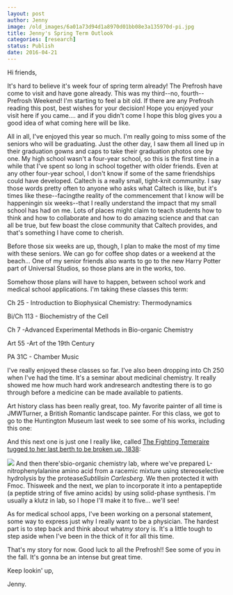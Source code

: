 ```yaml
---
layout: post
author: Jenny
image: /old_images/6a01a73d94d1a8970d01bb08e3a135970d-pi.jpg
title: Jenny's Spring Term Outlook
categories: [research]
status: Publish
date: 2016-04-21
---
```



Hi friends,

It's hard to believe it's week four of spring term already! The Prefrosh have come to visit and have gone already. This was my third--no, fourth--Prefrosh Weekend! I'm starting to feel a bit old. If there are any Prefrosh reading this post, best wishes for your decision! Hope you enjoyed your visit here if you came.... and if you didn't come I hope this blog gives you a good idea of what coming here will be like.

All in all, I've enjoyed this year so much. I'm really going to miss some of the seniors who will be graduating. Just the other day, I saw them all lined up in their graduation gowns and caps to take their graduation photos one by one. My high school wasn't a four-year school, so this is the first time in a while that I've spent so long in school together with older friends. Even at any other four-year school, I don't know if some of the same friendships could have developed. Caltech is a really small, tight-knit community. I say those words pretty often to anyone who asks what Caltech is like, but it's times like these--facingthe reality of the commencement that I know will be happeningin six weeks--that I really understand the impact that my small school has had on me. Lots of places might claim to teach students how to think and how to collaborate and how to do amazing science and that can all be true, but few boast the close community that Caltech provides, and that's something I have come to cherish.

Before those six weeks are up, though, I plan to make the most of my time with these seniors. We can go for coffee shop dates or a weekend at the beach... One of my senior friends also wants to go to the new Harry Potter part of Universal Studios, so those plans are in the works, too.

Somehow those plans will have to happen, between school work and medical school applications. I'm taking these classes this term:

Ch 25 - Introduction to Biophysical Chemistry: Thermodynamics

Bi/Ch 113 - Biochemistry of the Cell

Ch 7 -Advanced Experimental Methods in Bio-organic Chemistry

Art 55 -Art of the 19th Century

PA 31C - Chamber Music

I've really enjoyed these classes so far. I've also been dropping into Ch 250 when I've had the time. It's a seminar about medicinal chemistry. It really showed me how much hard work andresearch andtesting there is to go through before a medicine can be made available to patients.

Art history class has been really great, too. My favorite painter of all time is JMWTurner, a British Romantic landscape painter. For this class, we got to go to the Huntington Museum last week to see some of his works, including this one:

And this next one is just one I really like, called [The Fighting Temeraire tugged to her last berth to be broken up, 1838](https://en.wikipedia.org/wiki/The_Fighting_Temeraire):

![](/old_images/6a01a73d94d1a8970d01b7c83fae89970b-pi.jpg)
And then there'sbio-organic chemistry lab, where we've prepared L-nitrophenylalanine amino acid from a racemic mixture using stereoselective hydrolysis by the protease*Subtilisin Carlesberg*. We then protected it with Fmoc. Thisweek and the next, we plan to incorporate it into a pentapeptide (a peptide string of five amino acids) by using solid-phase synthesis. I'm usually a klutz in lab, so I hope I'll make it to five... we'll see!

As for medical school apps, I've been working on a personal statement, some way to express just why I really want to be a physician. The hardest part is to step back and think about what*my* story is. It's a little tough to step aside when I've been in the thick of it for all this time.

That's my story for now. Good luck to all the Prefrosh!! See some of you in the fall. It's gonna be an intense but great time.

Keep lookin' up,

Jenny.

